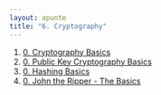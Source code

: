 ```yaml
---
layout: apunte
title: "6. Cryptography"
---
```


1. [0. Cryptography Basics](/apuntes/thm/2-cyber-security-101/6-cryptography/1-cryptography-basics/0-cryptography-basics/)
2. [0. Public Key Cryptography Basics](/apuntes/thm/2-cyber-security-101/6-cryptography/2-public-key-cryptography-basics/0-public-key-cryptography-basics/)
3. [0. Hashing Basics](/apuntes/thm/2-cyber-security-101/6-cryptography/3-hashing-basics/0-hashing-basics/)
4. [0. John the Ripper - The Basics](/apuntes/thm/2-cyber-security-101/6-cryptography/4-john-the-ripper-the-basics/0-john-the-ripper-the-basics/)
